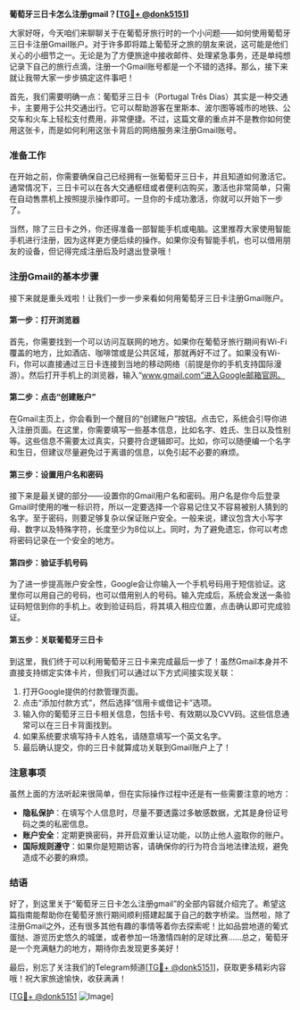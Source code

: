 **葡萄牙三日卡怎么注册gmail？[[TG💪+ @donk5151](https://t.me/s/donk5151)]**

大家好呀，今天咱们来聊聊关于在葡萄牙旅行时的一个小问题——如何使用葡萄牙三日卡注册Gmail账户。对于许多即将踏上葡萄牙之旅的朋友来说，这可能是他们关心的小细节之一。无论是为了方便旅途中接收邮件、处理紧急事务，还是单纯想记录下自己的旅行点滴，注册一个Gmail账号都是一个不错的选择。那么，接下来就让我带大家一步步搞定这件事吧！

首先，我们需要明确一点：葡萄牙三日卡（Portugal Três Dias）其实是一种交通卡，主要用于公共交通出行。它可以帮助游客在里斯本、波尔图等城市的地铁、公交车和火车上轻松支付费用，非常便捷。不过，这篇文章的重点并不是教你如何使用这张卡，而是如何利用这张卡背后的网络服务来注册Gmail账号。

### **准备工作**
在开始之前，你需要确保自己已经拥有一张葡萄牙三日卡，并且知道如何激活它。通常情况下，三日卡可以在各大交通枢纽或者便利店购买，激活也非常简单，只需在自动售票机上按照提示操作即可。一旦你的卡成功激活，你就可以开始下一步了。

当然，除了三日卡之外，你还得准备一部智能手机或电脑。这里推荐大家使用智能手机进行注册，因为这样更方便后续的操作。如果你没有智能手机，也可以借用朋友的设备，但记得完成注册后及时退出登录哦！

### **注册Gmail的基本步骤**
接下来就是重头戏啦！让我们一步一步来看如何用葡萄牙三日卡注册Gmail账户。

#### **第一步：打开浏览器**
首先，你需要找到一个可以访问互联网的地方。如果你在葡萄牙旅行期间有Wi-Fi覆盖的地方，比如酒店、咖啡馆或是公共区域，那就再好不过了。如果没有Wi-Fi，你可以直接通过三日卡连接到当地的移动网络（前提是你的手机支持国际漫游）。然后打开手机上的浏览器，输入“www.gmail.com”进入Google邮箱官网。

#### **第二步：点击“创建账户”**
在Gmail主页上，你会看到一个醒目的“创建账户”按钮。点击它，系统会引导你进入注册页面。在这里，你需要填写一些基本信息，比如名字、姓氏、生日以及性别等。这些信息不需要太过真实，只要符合逻辑即可。比如，你可以随便编一个名字和生日，但建议尽量避免过于离谱的信息，以免引起不必要的麻烦。

#### **第三步：设置用户名和密码**
接下来是最关键的部分——设置你的Gmail用户名和密码。用户名是你今后登录Gmail时使用的唯一标识符，所以一定要选择一个容易记住又不容易被别人猜到的名字。至于密码，则要足够复杂以保证账户安全。一般来说，建议包含大小写字母、数字以及特殊字符，长度至少为8位以上。同时，为了避免遗忘，你可以考虑将密码记录在一个安全的地方。

#### **第四步：验证手机号码**
为了进一步提高账户安全性，Google会让你输入一个手机号码用于短信验证。这里你可以用自己的号码，也可以借用别人的号码。输入完成后，系统会发送一条验证码短信到你的手机上。收到验证码后，将其填入相应位置，点击确认即可完成验证。

#### **第五步：关联葡萄牙三日卡**
到这里，我们终于可以利用葡萄牙三日卡来完成最后一步了！虽然Gmail本身并不直接支持绑定实体卡片，但我们可以通过以下方式间接实现关联：

1. 打开Google提供的付款管理页面。
2. 点击“添加付款方式”，然后选择“信用卡或借记卡”选项。
3. 输入你的葡萄牙三日卡相关信息，包括卡号、有效期以及CVV码。这些信息通常可以在三日卡背面找到。
4. 如果系统要求填写持卡人姓名，请随意填写一个英文名字。
5. 最后确认提交，你的三日卡就算成功关联到Gmail账户上了！

### **注意事项**
虽然上面的方法听起来很简单，但在实际操作过程中还是有一些需要注意的地方：

- **隐私保护**：在填写个人信息时，尽量不要透露过多敏感数据，尤其是身份证号码之类的私密信息。
- **账户安全**：定期更换密码，并开启双重认证功能，以防止他人盗取你的账户。
- **国际规则遵守**：如果你是短期访客，请确保你的行为符合当地法律法规，避免造成不必要的麻烦。

### **结语**
好了，到这里关于“葡萄牙三日卡怎么注册gmail”的全部内容就介绍完了。希望这篇指南能帮助你在葡萄牙旅行期间顺利搭建起属于自己的数字桥梁。当然啦，除了注册Gmail之外，还有很多其他有趣的事情等着你去探索呢！比如品尝地道的葡式蛋挞、游览历史悠久的城堡，或者参加一场激情四射的足球比赛……总之，葡萄牙是一个充满魅力的地方，期待你去发现更多美好！

最后，别忘了关注我们的Telegram频道[[TG💪+ @donk5151](https://t.me/s/donk5151)]，获取更多精彩内容哦！祝大家旅途愉快，收获满满！

[[TG💪+ @donk5151](https://t.me/s/donk5151) ![Image](https://i.postimg.cc/rwNCRYN7/Snipaste-2025-04-30-17-27-05.png)]